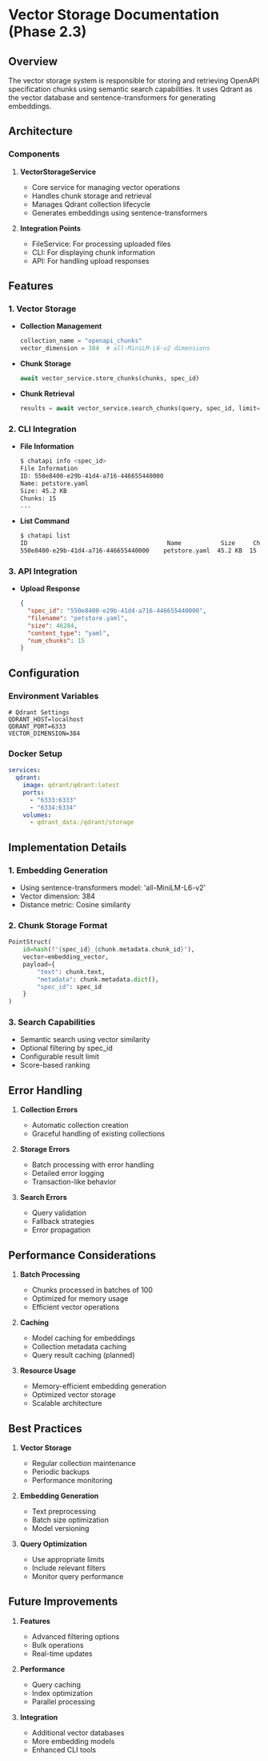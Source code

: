 # Vector Storage Documentation (Phase 2.3)

## Overview

The vector storage system is responsible for storing and retrieving OpenAPI specification chunks using semantic search capabilities. It uses Qdrant as the vector database and sentence-transformers for generating embeddings.

## Architecture

### Components

1. **VectorStorageService**
   - Core service for managing vector operations
   - Handles chunk storage and retrieval
   - Manages Qdrant collection lifecycle
   - Generates embeddings using sentence-transformers

2. **Integration Points**
   - FileService: For processing uploaded files
   - CLI: For displaying chunk information
   - API: For handling upload responses

## Features

### 1. Vector Storage

- **Collection Management**
  ```python
  collection_name = "openapi_chunks"
  vector_dimension = 384  # all-MiniLM-L6-v2 dimensions
  ```

- **Chunk Storage**
  ```python
  await vector_service.store_chunks(chunks, spec_id)
  ```

- **Chunk Retrieval**
  ```python
  results = await vector_service.search_chunks(query, spec_id, limit=5)
  ```

### 2. CLI Integration

- **File Information**
  ```bash
  $ chatapi info <spec_id>
  File Information
  ID: 550e8400-e29b-41d4-a716-446655440000
  Name: petstore.yaml
  Size: 45.2 KB
  Chunks: 15
  ...
  ```

- **List Command**
  ```bash
  $ chatapi list
  ID                                       Name           Size     Chunks  Modified
  550e8400-e29b-41d4-a716-446655440000    petstore.yaml  45.2 KB  15     2024-01-20 10:30:15
  ```

### 3. API Integration

- **Upload Response**
  ```json
  {
    "spec_id": "550e8400-e29b-41d4-a716-446655440000",
    "filename": "petstore.yaml",
    "size": 46284,
    "content_type": "yaml",
    "num_chunks": 15
  }
  ```

## Configuration

### Environment Variables

```env
# Qdrant Settings
QDRANT_HOST=localhost
QDRANT_PORT=6333
VECTOR_DIMENSION=384
```

### Docker Setup

```yaml
services:
  qdrant:
    image: qdrant/qdrant:latest
    ports:
      - "6333:6333"
      - "6334:6334"
    volumes:
      - qdrant_data:/qdrant/storage
```

## Implementation Details

### 1. Embedding Generation

- Using sentence-transformers model: 'all-MiniLM-L6-v2'
- Vector dimension: 384
- Distance metric: Cosine similarity

### 2. Chunk Storage Format

```python
PointStruct(
    id=hash(f"{spec_id}_{chunk.metadata.chunk_id}"),
    vector=embedding_vector,
    payload={
        "text": chunk.text,
        "metadata": chunk.metadata.dict(),
        "spec_id": spec_id
    }
)
```

### 3. Search Capabilities

- Semantic search using vector similarity
- Optional filtering by spec_id
- Configurable result limit
- Score-based ranking

## Error Handling

1. **Collection Errors**
   - Automatic collection creation
   - Graceful handling of existing collections

2. **Storage Errors**
   - Batch processing with error handling
   - Detailed error logging
   - Transaction-like behavior

3. **Search Errors**
   - Query validation
   - Fallback strategies
   - Error propagation

## Performance Considerations

1. **Batch Processing**
   - Chunks processed in batches of 100
   - Optimized for memory usage
   - Efficient vector operations

2. **Caching**
   - Model caching for embeddings
   - Collection metadata caching
   - Query result caching (planned)

3. **Resource Usage**
   - Memory-efficient embedding generation
   - Optimized vector storage
   - Scalable architecture

## Best Practices

1. **Vector Storage**
   - Regular collection maintenance
   - Periodic backups
   - Performance monitoring

2. **Embedding Generation**
   - Text preprocessing
   - Batch size optimization
   - Model versioning

3. **Query Optimization**
   - Use appropriate limits
   - Include relevant filters
   - Monitor query performance

## Future Improvements

1. **Features**
   - Advanced filtering options
   - Bulk operations
   - Real-time updates

2. **Performance**
   - Query caching
   - Index optimization
   - Parallel processing

3. **Integration**
   - Additional vector databases
   - More embedding models
   - Enhanced CLI tools
